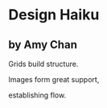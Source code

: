 # Design Haiku
## by Amy Chan

Grids build structure.

Images form great support,

establishing flow.
